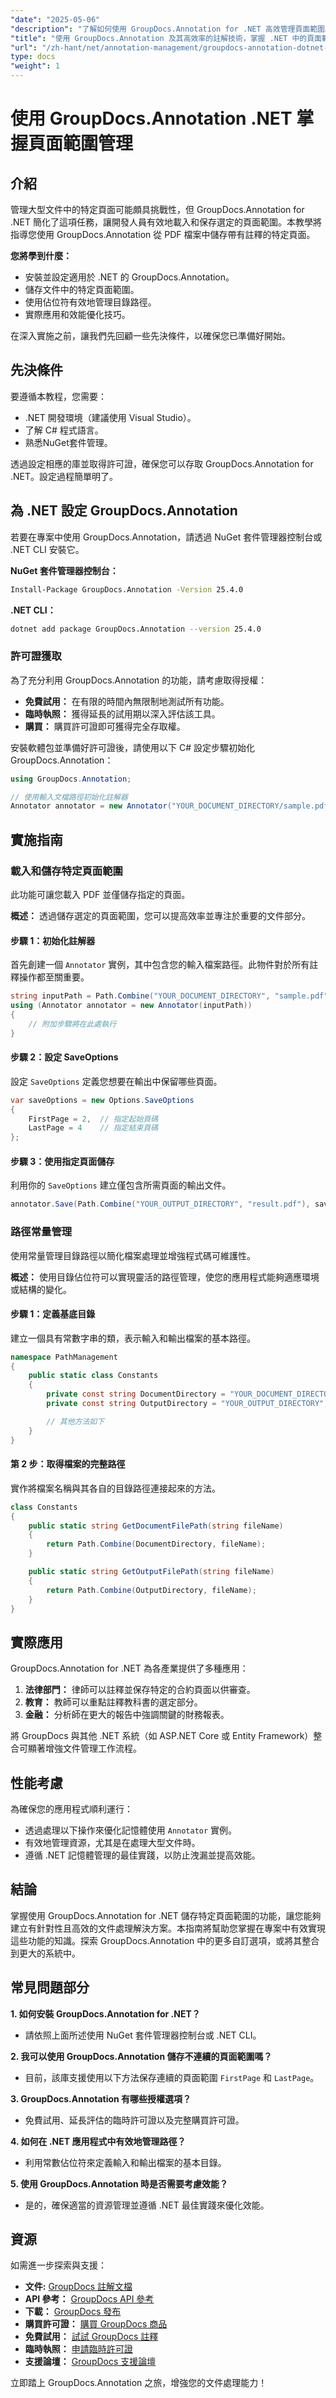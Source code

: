 ```yaml
---
"date": "2025-05-06"
"description": "了解如何使用 GroupDocs.Annotation for .NET 高效管理頁面範圍。本指南涵蓋安裝、設定以及保存特定頁面的最佳實務。"
"title": "使用 GroupDocs.Annotation 及其高效率的註解技術，掌握 .NET 中的頁面範圍管理"
"url": "/zh-hant/net/annotation-management/groupdocs-annotation-dotnet-page-range-management/"
type: docs
"weight": 1
---
```


# 使用 GroupDocs.Annotation .NET 掌握頁面範圍管理

## 介紹

管理大型文件中的特定頁面可能頗具挑戰性，但 GroupDocs.Annotation for .NET 簡化了這項任務，讓開發人員有效地載入和保存選定的頁面範圍。本教學將指導您使用 GroupDocs.Annotation 從 PDF 檔案中儲存帶有註釋的特定頁面。

**您將學到什麼：**
- 安裝並設定適用於 .NET 的 GroupDocs.Annotation。
- 儲存文件中的特定頁面範圍。
- 使用佔位符有效地管理目錄路徑。
- 實際應用和效能優化技巧。

在深入實施之前，讓我們先回顧一些先決條件，以確保您已準備好開始。

## 先決條件

要遵循本教程，您需要：
- .NET 開發環境（建議使用 Visual Studio）。
- 了解 C# 程式語言。
- 熟悉NuGet套件管理。

透過設定相應的庫並取得許可證，確保您可以存取 GroupDocs.Annotation for .NET。設定過程簡單明了。

## 為 .NET 設定 GroupDocs.Annotation

若要在專案中使用 GroupDocs.Annotation，請透過 NuGet 套件管理器控制台或 .NET CLI 安裝它。

**NuGet 套件管理器控制台：**
```bash
Install-Package GroupDocs.Annotation -Version 25.4.0
```

**.NET CLI：**
```bash
dotnet add package GroupDocs.Annotation --version 25.4.0
```

### 許可證獲取

為了充分利用 GroupDocs.Annotation 的功能，請考慮取得授權：
- **免費試用：** 在有限的時間內無限制地測試所有功能。
- **臨時執照：** 獲得延長的試用期以深入評估該工具。
- **購買：** 購買許可證即可獲得完全存取權。

安裝軟體包並準備好許可證後，請使用以下 C# 設定步驟初始化 GroupDocs.Annotation：

```csharp
using GroupDocs.Annotation;

// 使用輸入文檔路徑初始化註解器
Annotator annotator = new Annotator("YOUR_DOCUMENT_DIRECTORY/sample.pdf");
```

## 實施指南

### 載入和儲存特定頁面範圍

此功能可讓您載入 PDF 並僅儲存指定的頁面。

**概述：**
透過儲存選定的頁面範圍，您可以提高效率並專注於重要的文件部分。

#### 步驟 1：初始化註解器
首先創建一個 `Annotator` 實例，其中包含您的輸入檔案路徑。此物件對於所有註釋操作都至關重要。

```csharp
string inputPath = Path.Combine("YOUR_DOCUMENT_DIRECTORY", "sample.pdf");
using (Annotator annotator = new Annotator(inputPath))
{
    // 附加步驟將在此處執行
}
```

#### 步驟 2：設定 SaveOptions
設定 `SaveOptions` 定義您想要在輸出中保留哪些頁面。

```csharp
var saveOptions = new Options.SaveOptions 
{
    FirstPage = 2,  // 指定起始頁碼
    LastPage = 4    // 指定結束頁碼
};
```

#### 步驟 3：使用指定頁面儲存
利用你的 `SaveOptions` 建立僅包含所需頁面的輸出文件。

```csharp
annotator.Save(Path.Combine("YOUR_OUTPUT_DIRECTORY", "result.pdf"), saveOptions);
```

### 路徑常量管理

使用常量管理目錄路徑以簡化檔案處理並增強程式碼可維護性。

**概述：**
使用目錄佔位符可以實現靈活的路徑管理，使您的應用程式能夠適應環境或結構的變化。

#### 步驟 1：定義基底目錄
建立一個具有常數字串的類，表示輸入和輸出檔案的基本路徑。

```csharp
namespace PathManagement
{
    public static class Constants
    {
        private const string DocumentDirectory = "YOUR_DOCUMENT_DIRECTORY";
        private const string OutputDirectory = "YOUR_OUTPUT_DIRECTORY";

        // 其他方法如下
    }
}
```

#### 第 2 步：取得檔案的完整路徑
實作將檔案名稱與其各自的目錄路徑連接起來的方法。

```csharp
class Constants
{
    public static string GetDocumentFilePath(string fileName)
    {
        return Path.Combine(DocumentDirectory, fileName);
    }

    public static string GetOutputFilePath(string fileName)
    {
        return Path.Combine(OutputDirectory, fileName);
    }
}
```

## 實際應用

GroupDocs.Annotation for .NET 為各產業提供了多種應用：
1. **法律部門：** 律師可以註釋並保存特定的合約頁面以供審查。
2. **教育：** 教師可以重點註釋教科書的選定部分。
3. **金融：** 分析師在更大的報告中強調關鍵的財務報表。

將 GroupDocs 與其他 .NET 系統（如 ASP.NET Core 或 Entity Framework）整合可顯著增強文件管理工作流程。

## 性能考慮

為確保您的應用程式順利運行：
- 透過處理以下操作來優化記憶體使用 `Annotator` 實例。
- 有效地管理資源，尤其是在處理大型文件時。
- 遵循 .NET 記憶體管理的最佳實踐，以防止洩漏並提高效能。

## 結論

掌握使用 GroupDocs.Annotation for .NET 儲存特定頁面範圍的功能，讓您能夠建立有針對性且高效的文件處理解決方案。本指南將幫助您掌握在專案中有效實現這些功能的知識。探索 GroupDocs.Annotation 中的更多自訂選項，或將其整合到更大的系統中。

## 常見問題部分

**1. 如何安裝 GroupDocs.Annotation for .NET？**
- 請依照上面所述使用 NuGet 套件管理器控制台或 .NET CLI。

**2. 我可以使用 GroupDocs.Annotation 儲存不連續的頁面範圍嗎？**
- 目前，該庫支援使用以下方法保存連續的頁面範圍 `FirstPage` 和 `LastPage`。

**3. GroupDocs.Annotation 有哪些授權選項？**
- 免費試用、延長評估的臨時許可證以及完整購買許可證。

**4. 如何在 .NET 應用程式中有效地管理路徑？**
- 利用常數佔位符來定義輸入和輸出檔案的基本目錄。

**5. 使用 GroupDocs.Annotation 時是否需要考慮效能？**
- 是的，確保適當的資源管理並遵循 .NET 最佳實踐來優化效能。

## 資源

如需進一步探索與支援：
- **文件:** [GroupDocs 註解文檔](https://docs.groupdocs.com/annotation/net/)
- **API 參考：** [GroupDocs API 參考](https://reference.groupdocs.com/annotation/net/)
- **下載：** [GroupDocs 發布](https://releases.groupdocs.com/annotation/net/)
- **購買許可證：** [購買 GroupDocs 商品](https://purchase.groupdocs.com/buy)
- **免費試用：** [試試 GroupDocs 註釋](https://releases.groupdocs.com/annotation/net/)
- **臨時執照：** [申請臨時許可證](https://purchase.groupdocs.com/temporary-license/)
- **支援論壇：** [GroupDocs 支援論壇](https://forum.groupdocs.com/c/annotation/) 

立即踏上 GroupDocs.Annotation 之旅，增強您的文件處理能力！